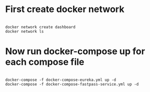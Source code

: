 
# First create docker network
<pre><code>
docker network create dashboard
docker network ls
</code></pre>
 
# Now run docker-compose up for each compose file

<pre><code>
docker-compose -f docker-compose-eureka.yml up -d
docker-compose -f docker-compose-fastpass-service.yml up -d
</code></pre>

